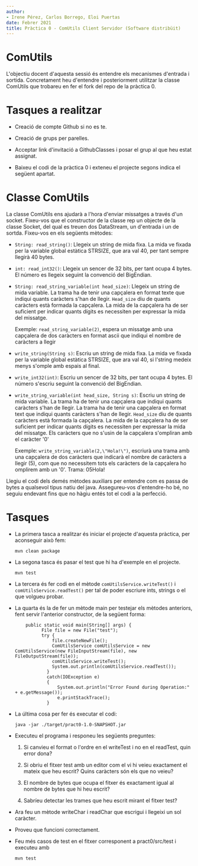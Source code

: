 ```yaml
---
author:
- Irene Pérez, Carlos Borrego, Eloi Puertas
date: Febrer 2021
title: Pràctica 0 - ComUtils Client Servidor (Software distribüit)
---
```


ComUtils
========

L'objectiu docent d'aquesta sessió és entendre els mecanismes d'entrada
i sortida. Concretament heu d'entendre i posteriorment utilitzar la
classe ComUtils que trobareu en fer el fork del repo de la pràctica 0.

Tasques a realitzar
===================

-   Creació de compte Github si no es te.

-   Creació de grups per parelles.

-   Acceptar link d'invitació a GithubClasses i posar el grup al que heu
    estat assignat.

-   Baixeu el codi de la pràctica 0 i exteneu el projecte segons indica
    el següent apartat.

Classe ComUtils
===============

La classe ComUtils ens ajudarà a l'hora d'enviar missatges a través d'un
socket. Fixeu-vos que el constructor de la classe rep un objecte de la
classe Socket, del qual es treuen dos DataStream, un d'entrada i un de
sortda. Fixeu-vos en els següents mètodes:

-   `String: read_string()`: Llegeix un string de mida fixa. La mida ve
    fixada per la variable global estàtica STRSIZE, que ara val 40, per
    tant sempre llegirà 40 bytes.

-   `int: read_int32()`: Llegeix un sencer de 32 bits, per tant ocupa 4
    bytes. El número es llegeix seguint la convenció del BigEndian.

-   `String: read_string_variable(int head_size)`: Llegeix un string de
    mida variable. La trama ha de tenir una capçalera en format texte
    que indiqui quants caràcters s'han de llegir. `Head_size` diu de
    quants caràcters està formada la capçalera. La mida de la capçalera
    ha de ser suficient per indicar quants dígits es necessiten per
    expressar la mida del missatge.

    Exemple: `read_string_variable(2)`, espera un missatge amb una
    capçalera de dos caràcters en format ascii que indiqui el nombre de
    caràcters a llegir

-   `write_string(String s)`: Escriu un string de mida fixa. La mida ve
    fixada per la variable global estàtica STRSIZE, que ara val 40, si
    l'string medeix menys s'omple amb espais al final.

-   `write_int32(int)`: Escriu un sencer de 32 bits, per tant ocupa 4
    bytes. El número s'escriu seguint la convenció del BigEndian.

-   `write_string_variable(int head_size, String s)`: Escriu un string de
    mida variable. La trama ha de tenir una capçalera que indiqui quants
    caràcters s'han de llegir. La trama ha de tenir una capçalera en
    format text que indiqui quants caràcters s'han de llegir. `Head_size`
    diu de quants caràcters està formada la capçalera. La mida de la
    capçalera ha de ser suficient per indicar quants dígits es
    necessiten per expressar la mida del missatge. Els caràcters que no
    s'usin de la capçalera s'ompliran amb el caràcter '0'

    Exemple: `write_string_variable(2,\"Hola!\")`, escriurà una trama amb
    una capçalera de dos caràcters que indicarà el nombre de caràcters a
    llegir (5), com que no necessitem tots els caràcters de la capçalera
    ho omplirem amb un '0'. Trama: 05Hola!

Llegiu el codi dels demés mètodes auxiliars per entendre com es passa de
bytes a qualsevol tipus natiu del java. Assegureu-vos d'entendre-ho bé,
no seguiu endevant fins que no hàgiu entés tot el codi a la perfecció.

Tasques
=======

-   La primera tasca a realitzar és iniciar el projecte d'aquesta
    pràctica, per aconseguir això fem:

        mvn clean package    

-   La segona tasca és pasar el test que hi ha d'exemple en el projecte.

        mvn test

-   La tercera és fer codi en el mètode `comUtilsService.writeTest()` i
    `comUtilsService.readTest()` per tal de poder escriure ints, strings
    o el que volgueu probar.

-   La quarta és la de fer un mètode main per testejar els mètodes
    anteriors, fent servir l'anterior constructor, de la següent forma:

            public static void main(String[] args) {
                  File file = new File("test");
                  try {
                      file.createNewFile();
                      ComUtilsService comUtilsService = new ComUtilsService(new FileInputStream(file), new FileOutputStream(file));
                      comUtilsService.writeTest();
                      System.out.println(comUtilsService.readTest());
                    }
                    catch(IOException e)
                    {
                        System.out.println("Error Found during Operation:" + e.getMessage());
                        e.printStackTrace();
                    }

-   La última cosa per fer és executar el codi:

        java -jar ./target/pract0-1.0-SNAPSHOT.jar 

-   Executeu el programa i responeu les següents preguntes:

    1.  Si canvieu el format o l'ordre en el writeTest i no en el
        readTest, quin error dona?

    2.  Si obriu el fitxer test amb un editor com el vi hi veieu
        exactament el mateix que heu escrit? Quins caràcters són els que
        no veieu?

    3.  El nombre de bytes que ocupa el fitxer és exactament igual al
        nombre de bytes que hi heu escrit?

    4.  Sabríeu detectar les trames que heu escrit mirant el fitxer
        test?

-   Ara feu un mètode writeChar i readChar que escrigui i llegeixi un
    sol caràcter.

-   Proveu que funcioni correctament.

-   Feu més casos de test en el fitxer corresponent a pract0/src/test i   executeu amb 

        mvn test
